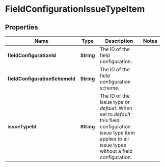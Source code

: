 # FieldConfigurationIssueTypeItem

## Properties
Name | Type | Description | Notes
------------ | ------------- | ------------- | -------------
**fieldConfigurationId** | **String** | The ID of the field configuration. | 
**fieldConfigurationSchemeId** | **String** | The ID of the field configuration scheme. | 
**issueTypeId** | **String** | The ID of the issue type or *default*. When set to *default* this field configuration issue type item applies to all issue types without a field configuration. | 
